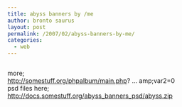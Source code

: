 ```yaml
---
title: abyss banners by /me
author: bronto saurus
layout: post
permalink: /2007/02/abyss-banners-by-me/
categories:
  - web
---
```

[<img src="http://somestuff.org/images/galleries/logos/abyss/abyss120x240.png" border="0" alt="" />][1]

more;  
<a href="http://somestuff.org/phpalbum/main.php?cmd=album&#038;var1=logos%2Fabyss/&#038;var2=0" target="_blank" >http://somestuff.org/phpalbum/main.php? &#8230; amp;var2=0</a>  
psd files here;  
<a href="http://docs.somestuff.org/abyss_banners_psd/abyss.zip" target="_blank" >http://docs.somestuff.org/abyss_banners_psd/abyss.zip</a>

 [1]: javascript:openpopup('http://somestuff.org/images/galleries/logos/abyss/abyss120x240.png',800,600,false);